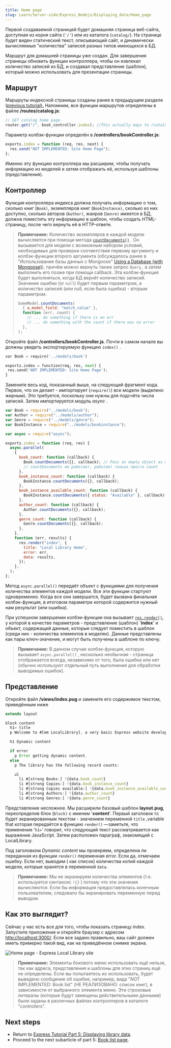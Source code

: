 ```yaml
---
title: Home page
slug: Learn/Server-side/Express_Nodejs/Displaying_data/Home_page
---
```


Первой создаваемой страницей будет домашняя страница веб-сайта, доступная из корня сайта (`'/'`) или из каталога (`catalog/`). На странице будет виден статический текст, описывающий сайт, и динамически вычисляемые "количества" записей разных типов имеющихся в БД.

Маршрут для домашней страницы уже создан. Для завершения страницы обновить функции контроллера, чтобы он извлекал количество записей из БД, и создавал представление (шаблон), который можно использовать для презентации страницы.

## Маршрут

Маршруты индексной страницы созданы ранее в предыдущем разделе ([previous tutorial).](/ru/docs/Learn/Server-side/Express_Nodejs/routes) Напомним, все функции маршрутов определены в файле **/routes/catalog.js**:

```js
// GET catalog home page.
router.get("/", book_controller.index); //This actually maps to /catalog/ because we import the route with a /catalog prefix
```

Параметр колбэк-функции определён в **/controllers/bookController.js**:

```js
exports.index = function (req, res, next) {
  res.send("NOT IMPLEMENTED: Site Home Page");
};
```

Именно эту функцию контроллера мы расширим, чтобы получать информацию из моделей и затем отображать её, используя шаблоны (представления).

## Контроллер

Функция контроллера индекса должна получать информацию о том, сколько книг (`Book)`, экземпляров книг (`BookInstance)`, сколько из них доступно, сколько авторов (`Author)`, жанров (`Genre)` имеется в БД, должна поместить эту информацию в шаблон, чтобы создать HTML-страницу, после чего вернуть её в HTTP-ответе.

> **Примечание:** Количество экземпляров в каждой модели вычисляется при помощи метода [`countDocuments()`](http://mongoosejs.com/docs/api.html#model_Model.countDocuments) . Он вызывается для модели с возможным набором условий, необходимых для проверки соответствия первому аргументу и колбэк-функции второго аргумента (обсуждалось ранее в "Использование базы данных с Mongoose" [Using a Database (with Mongoose)](/ru/docs/Learn/Server-side/Express_Nodejs/mongoose)), причём можно вернуть также запрос `Query,` а затем выполнить его позже при помощи callback. Эта колбэк-функция будет выполняться, когда БД вернёт количество записей. Значение ошибки (or `null`) будет первым параметром, а количество записей (или null, если была ошибка) - вторым параметром.
>
> ```js
> SomeModel.countDocuments(
>   { a_model_field: "match_value" },
>   function (err, count) {
>     // ... do something if there is an err
>     // ... do something with the count if there was no error
>   },
> );
> ```

Откройте файл **/controllers/bookController.js**. Почти в самом начале вы должны увидеть экспортируемую функцию `index()` .

```python
var Book = require('../models/book')

exports.index = function(req, res, next) {
 res.send('NOT IMPLEMENTED: Site Home Page');
}
```

Замените весь код, показанный выше, на следующий фрагмент кода. Первое, что он делает - импортирует (`require()`) все модели (выделено жирным). Это требуется, поскольку они нужны для подсчёта числа записей. Затем импортируется модуль _async_ .

```js
var Book = require("../models/book");
var Author = require("../models/author");
var Genre = require("../models/genre");
var BookInstance = require("../models/bookinstance");

var async = require("async");

exports.index = function (req, res) {
  async.parallel(
    {
      book_count: function (callback) {
        Book.countDocuments({}, callback); // Pass an empty object as match condition to find all documents of this collection
        // countDocuments не работает, работает только просто count
      },
      book_instance_count: function (callback) {
        BookInstance.countDocuments({}, callback);
      },
      book_instance_available_count: function (callback) {
        BookInstance.countDocuments({ status: "Available" }, callback);
      },
      author_count: function (callback) {
        Author.countDocuments({}, callback);
      },
      genre_count: function (callback) {
        Genre.countDocuments({}, callback);
      },
    },
    function (err, results) {
      res.render("index", {
        title: "Local Library Home",
        error: err,
        data: results,
      });
    },
  );
};
```

Метод `async.parallel()` передаёт объект с функциями для получения количества элементов каждой модели. Все эти функции стартуют одновременно. Когда все они завершатся, будет вызвана финальная колбэк-функция, в итоговом параметре которой содержится нужный нам результат (или ошибка).

При успешном завершении колбэк-функции она вызывает [`res.render()`](http://expressjs.com/en/4x/api.html#res.render), у которой в качестве параметров - представление (шаблон) '**index**' и объект, содержащий данные, которые следует поместить в шаблон (среди них - количества элементов в моделях). Данные представлены как пары ключ-значение, и могут быть получены в шаблоне по ключу.

> **Примечание:** В данном случае колбэк-функция, которую вызывает `async.parallel()` , несколько необычная - страница отображается всегда, независимо от того, была ошибка или нет (обычно используют отдельный путь выполнения для обработки выводимых ошибок).

## Представление

Откройте файл **/views/index.pug** и замените его содержимое текстом, приведённым ниже

```js
extends layout

block content
  h1= title
  p Welcome to #[em LocalLibrary], a very basic Express website developed as a tutorial example on the Mozilla Developer Network.

  h1 Dynamic content

  if error
    p Error getting dynamic content.
  else
    p The library has the following record counts:

    ul
      li #[strong Books:] !{data.book_count}
      li #[strong Copies:] !{data.book_instance_count}
      li #[strong Copies available:] !{data.book_instance_available_count}
      li #[strong Authors:] !{data.author_count}
      li #[strong Genres:] !{data.genre_count}
```

Представление несложное. Мы расширили базовый шаблон **layout.pug**, переопределив блок (`block)` с именем '**content**'. Первый заголовок `h1` будет экранированным текстом - значением переменной `title` ,variable that которая передаётся в функцию `render()` —заметьте, что применение '`h1=`' говорит, что следующий текст рассматривается как выражение JavaScript. Затем расположен параграф, знакомящий с LocalLibrary.

Под заголовком _Dynamic content_ мы проверяем, определена ли переданная из функции `render()` переменная error. Если да, отмечаем ошибку. Если нет, выводим ( как список) количества копий каждой модели, которые хранятся в переменной `data`.

> **Примечание:** Мы не экранируем количества элементов (т.е. используется синтаксис `!{}` ) потому что эти значения вычисляются. Если бы информация предоставлялась конечным пользователем, следовало бы экранировать переменную перед выводом.

## Как это выглядит?

Сейчас у нас есть все для того, чтобы показать страницу index. Запустите приложение и откройте браузер с адресом <http://localhost:3000/>. Если все задано правильно, ваш сайт должен иметь примерно такой вид, как на приведённом снимке экрана.

![Home page - Express Local Library site](locallibary_express_home.png)

> **Примечание:** Элементы бокового меню использовать ещё нельзя, так как адреса, представления и шаблоны для этих страниц ещё не определены. Если вы попытаетесь их использовать, будет выведено сообщение об ошибке, например, вида "NOT IMPLEMENTED: Book list" (НЕ РЕАЛИЗОВАНО: список книг), в зависимости от выбранного элемента меню. Эти строковые литералы (которые будут замещены действительными данными) были заданы в различных файлах контроллеров в каталоге "controllers".

## Next steps

- Return to [Express Tutorial Part 5: Displaying library data](/ru/docs/Learn/Server-side/Express_Nodejs/Displaying_data).
- Proceed to the next subarticle of part 5: [Book list page](/ru/docs/Learn/Server-side/Express_Nodejs/Displaying_data/Book_list_page).
